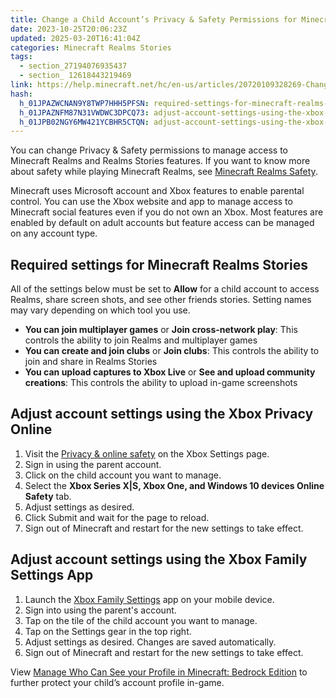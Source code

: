 ```yaml
---
title: Change a Child Account’s Privacy & Safety Permissions for Minecraft Realms Stories
date: 2023-10-25T20:06:23Z
updated: 2025-03-20T16:41:04Z
categories: Minecraft Realms Stories
tags:
  - section_27194076935437
  - section_ 12618443219469
link: https://help.minecraft.net/hc/en-us/articles/20720109328269-Change-a-Child-Account-s-Privacy-Safety-Permissions-for-Minecraft-Realms-Stories
hash:
  h_01JPAZWCNAN9Y8TWP7HHH5PFSN: required-settings-for-minecraft-realms-stories
  h_01JPAZNFM87N31VWDWC3DPCQ73: adjust-account-settings-using-the-xbox-privacy-online
  h_01JPB02NGY6MW421YCBHR5CTQN: adjust-account-settings-using-the-xbox-family-settings-app
---
```


You can change Privacy & Safety permissions to manage access to Minecraft Realms and Realms Stories features. If you want to know more about safety while playing Minecraft Realms, see [Minecraft Realms Safety](../Create-or-Join-Realms/Minecraft-Realms-Safety.md).

Minecraft uses Microsoft account and Xbox features to enable parental control. You can use the Xbox website and app to manage access to Minecraft social features even if you do not own an Xbox. Most features are enabled by default on adult accounts but feature access can be managed on any account type.

## Required settings for Minecraft Realms Stories

All of the settings below must be set to **Allow** for a child account to access Realms, share screen shots, and see other friends stories. Setting names may vary depending on which tool you use. 

- **You can join multiplayer games** or **Join cross-network play**: This controls the ability to join Realms and multiplayer games
- **You can create and join clubs** or **Join clubs**: This controls the ability to join and share in Realms Stories
- **You can upload captures to Xbox Live** or **See and upload community creations**: This controls the ability to upload in-game screenshots

## Adjust account settings using the Xbox Privacy Online

1.  Visit the [Privacy & online safety](https://account.xbox.com/en-us/settings) on the Xbox Settings page.
2.  Sign in using the parent account.
3.  Click on the child account you want to manage.
4.  Select the **Xbox Series X\|S, Xbox One, and Windows 10 devices Online Safety** tab.
5.  Adjust settings as desired.
6.  Click Submit and wait for the page to reload.
7.  Sign out of Minecraft and restart for the new settings to take effect. 

## Adjust account settings using the Xbox Family Settings App

1.  Launch the [Xbox Family Settings](https://www.xbox.com/en-US/apps/family-settings-app) app on your mobile device.
2.  Sign into using the parent's account.
3.  Tap on the tile of the child account you want to manage.
4.  Tap on the Settings gear in the top right. 
5.  Adjust settings as desired. Changes are saved automatically.
6.  Sign out of Minecraft and restart for the new settings to take effect. 

View [Manage Who Can See your Profile in Minecraft: Bedrock Edition](../Manage-Your-Minecraft-Profile/View-and-Edit-Your-Minecraft-Profile.md) to further protect your child’s account profile in-game.
